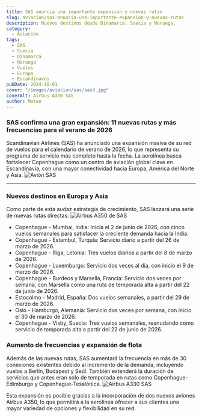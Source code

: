 ```yaml
---
title: SAS anuncia una importante expansión y nuevas rutas
slug: aviacion/sas-anuncia-una-importante-expansion-y-nuevas-rutas
description: Nuevos destinos desde Dinamarca, Suecia y Noruega.
category:
  - Aviación
tags:
  - SAS
  - Suecia
  - Dinamarca
  - Noruega
  - Vuelos
  - Europa
  - Escandinavos
pubDate: 2024-10-01
cover: "/images/aviacion/sas/sas3.jpg"
coverAlt: Airbus A330 SAS
author: Mateo
---
```


### SAS confirma una gran expansión: 11 nuevas rutas y más frecuencias para el verano de 2026

Scandinavian Airlines (SAS) ha anunciado una expansión masiva de su red de vuelos para el calendario de verano de 2026, lo que representa su programa de servicio más completo hasta la fecha. La aerolínea busca fortalecer Copenhague como un centro de aviación global clave en Escandinavia, con una mayor conectividad hacia Europa, América del Norte y Asia.
<img src="/images/aviacion/sas/sas1.webp" alt="Avión SAS">
***

### Nuevos destinos en Europa y Asia

Como parte de esta audaz estrategia de crecimiento, SAS lanzará una serie de nuevas rutas directas:
<img src="/images/aviacion/sas/sas2.webp" alt="Airbus A350 de SAS">

* Copenhague - Mumbai, India: Inicia el 2 de junio de 2026, con cinco vuelos semanales para satisfacer la creciente demanda hacia la India.
* Copenhague - Estambul, Turquía: Servicio diario a partir del 26 de marzo de 2026.
* Copenhague - Riga, Letonia: Tres vuelos diarios a partir del 8 de marzo de 2026.
* Copenhague - Luxemburgo: Servicio dos veces al día, con inicio el 9 de marzo de 2026.
* Copenhague - Burdeos y Marsella, Francia: Servicio dos veces por semana, con Marsella como una ruta de temporada alta a partir del 22 de junio de 2026.
* Estocolmo - Madrid, España: Dos vuelos semanales, a partir del 29 de marzo de 2026.
* Oslo - Hamburgo, Alemania: Servicio dos veces por semana, con inicio el 30 de marzo de 2026.
* Copenhague - Visby, Suecia: Tres vuelos semanales, reanudando como servicio de temporada alta a partir del 22 de junio de 2026.

### Aumento de frecuencias y expansión de flota

Además de las nuevas rutas, SAS aumentará la frecuencia en más de 30 conexiones existentes debido al incremento de la demanda, incluyendo vuelos a Berlín, Budapest y Seúl. También extenderá la duración de servicios que antes eran solo de temporada en rutas como Copenhague-Edimburgo y Copenhague-Tesalónica.
<img src="/images/aviacion/sas/SAS_a330-984x554.jpg" alt="Airbus A330 SAS">

Esta expansión es posible gracias a la incorporación de dos nuevos aviones Airbus A350, lo que permitirá a la aerolínea ofrecer a sus clientes una mayor variedad de opciones y flexibilidad en su red.
